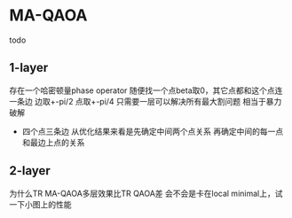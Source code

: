 # MA-QAOA

todo


## 1-layer

存在一个哈密顿量phase operator
随便找一个点beta取0，其它点都和这个点连一条边
边取+-pi/2
点取+-pi/4
只需要一层可以解决所有最大割问题
相当于暴力破解


- 四个点三条边
从优化结果来看是先确定中间两个点关系
再确定中间的每一点和最边上点的关系  

## 2-layer
为什么TR MA-QAOA多层效果比TR QAOA差
会不会是卡在local minimal上，试一下小图上的性能